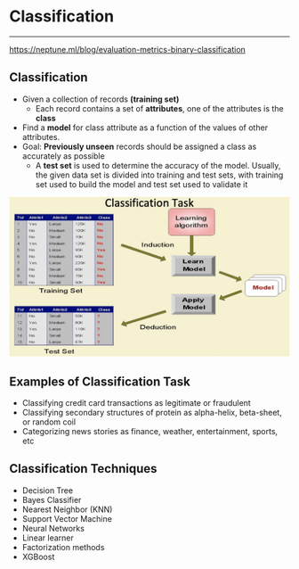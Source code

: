 # Classification

---

<https://neptune.ml/blog/evaluation-metrics-binary-classification>

## Classification

- Given a collection of records **(training set)**
  - Each record contains a set of **attributes**, one of the attributes is the **class**
- Find a **model** for class attribute as a function of the values of other attributes.
- Goal: **Previously unseen** records should be assigned a class as accurately as possible
  - A **test set** is used to determine the accuracy of the model. Usually, the given data set is divided into training and test sets, with training set used to build the model and test set used to validate it

![image](media/Classification-image1.jpg)

## Examples of Classification Task

- Classifying credit card transactions as legitimate or fraudulent
- Classifying secondary structures of protein as alpha-helix, beta-sheet, or random coil
- Categorizing news stories as finance, weather, entertainment, sports, etc

## Classification Techniques

- Decision Tree
- Bayes Classifier
- Nearest Neighbor (KNN)
- Support Vector Machine
- Neural Networks
- Linear learner
- Factorization methods
- XGBoost
